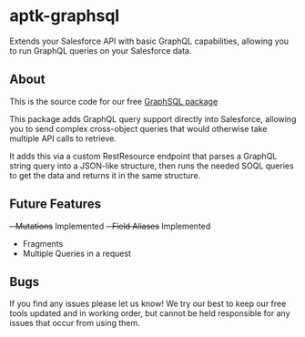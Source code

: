 # aptk-graphsql
Extends your Salesforce API with basic GraphQL capabilities, allowing you to run GraphQL queries on your Salesforce data.

## About ##
This is the source code for our free [GraphSQL package](https://appexchange.salesforce.com/appxListingDetail?listingId=a0N3A00000G0l6nUAB)

This package adds GraphQL query support directly into Salesforce, allowing you to send complex cross-object queries that would otherwise take multiple API calls to retrieve.

It adds this via a custom RestResource endpoint that parses a GraphQL string query into a JSON-like structure, then runs the needed SOQL queries to get the data and returns it in the same structure.

## Future Features ##
~~- Mutations~~ Implemented
~~- Field Aliases~~ Implemented
- Fragments
- Multiple Queries in a request

## Bugs ##
If you find any issues please let us know! We try our best to keep our free tools updated and in working order, but cannot be held responsible for any issues that occur from using them.
